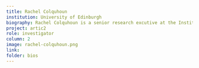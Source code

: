 ```yaml
---
title: Rachel Colquhoun
institution: University of Edinburgh
biography: Rachel Colquhoun is a senior research excutive at the Institute of Ecology and Evolution in the University of Edinburgh.
project: artic2
role: investigator
column: 2
image: rachel-colquhoun.png
link: 
folder: bios
---
```

